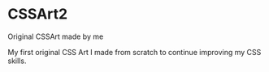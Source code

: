 # CSSArt2
Original CSSArt made by me

My first original CSS Art I made from scratch to continue improving my CSS skills. 
